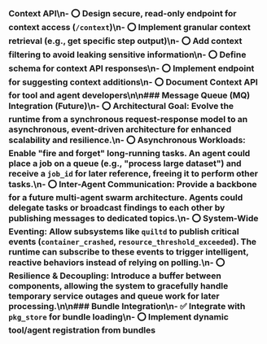 ### Context API\n- ⭕ Design secure, read-only endpoint for context access (`/context`)\n- ⭕ Implement granular context retrieval (e.g., get specific step output)\n- ⭕ Add context filtering to avoid leaking sensitive information\n- ⭕ Define schema for context API responses\n- ⭕ Implement endpoint for suggesting context additions\n- ⭕ Document Context API for tool and agent developers\n\n### Message Queue (MQ) Integration (Future)\n- ⭕ **Architectural Goal**: Evolve the runtime from a synchronous request-response model to an asynchronous, event-driven architecture for enhanced scalability and resilience.\n- ⭕ **Asynchronous Workloads**: Enable \"fire and forget\" long-running tasks. An agent could place a job on a queue (e.g., \"process large dataset\") and receive a `job_id` for later reference, freeing it to perform other tasks.\n- ⭕ **Inter-Agent Communication**: Provide a backbone for a future multi-agent swarm architecture. Agents could delegate tasks or broadcast findings to each other by publishing messages to dedicated topics.\n- ⭕ **System-Wide Eventing**: Allow subsystems like `quiltd` to publish critical events (`container_crashed`, `resource_threshold_exceeded`). The runtime can subscribe to these events to trigger intelligent, reactive behaviors instead of relying on polling.\n- ⭕ **Resilience & Decoupling**: Introduce a buffer between components, allowing the system to gracefully handle temporary service outages and queue work for later processing.\n\n### Bundle Integration\n- ✅ Integrate with `pkg_store` for bundle loading\n- ⭕ Implement dynamic tool/agent registration from bundles 